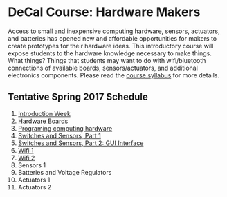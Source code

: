 # DeCal Course: Hardware Makers

Access to small and inexpensive computing hardware, sensors, actuators, and batteries has opened new and affordable opportunities for makers to create prototypes for their hardware ideas. This introductory course will expose students to the hardware knowledge necessary to make things. What things? Things that students may want to do with wifi/bluetooth connections of available boards, sensors/actuators, and additional electronics components. Please read the [course syllabus](https://people.eecs.berkeley.edu/~jpduarte/resources/DeCalCourseHardwareMakers.pdf) for more details.

## Tentative Spring 2017 Schedule

1. [Introduction Week](https://github.com/jpduarteeecs/hardwaremakers/blob/master/labs_sp17/introduction/intro.md)
2. [Hardware Boards](https://github.com/jpduarteeecs/hardwaremakers/blob/master/labs_sp17/angklung/angkulng.md)
3. [Programing computing hardware](https://github.com/jpduarteeecs/hardwaremakers/blob/master/labs_sp17/statemachine/statemachine.md)
4. [Switches and Sensors, Part 1](https://github.com/jpduarteeecs/hardwaremakers/blob/master/labs_sp17/pressuresensor/pressure_sensor.md)
5. [Switches and Sensors, Part 2: GUI Interface](https://github.com/jpduarteeecs/hardwaremakers/blob/master/labs_sp17/pressuresensor/pressure_sensor_gui.md)
6. [Wifi 1](https://github.com/jpduarteeecs/hardwaremakers/blob/master/labs_sp17/wifi/wifi.md)
7. [Wifi 2](https://github.com/jpduarteeecs/hardwaremakers/blob/master/labs_sp17/wifi/wifi2.md)
8. Sensors 1
9. Batteries and Voltage Regulators
10. Actuators 1
11. Actuators 2
